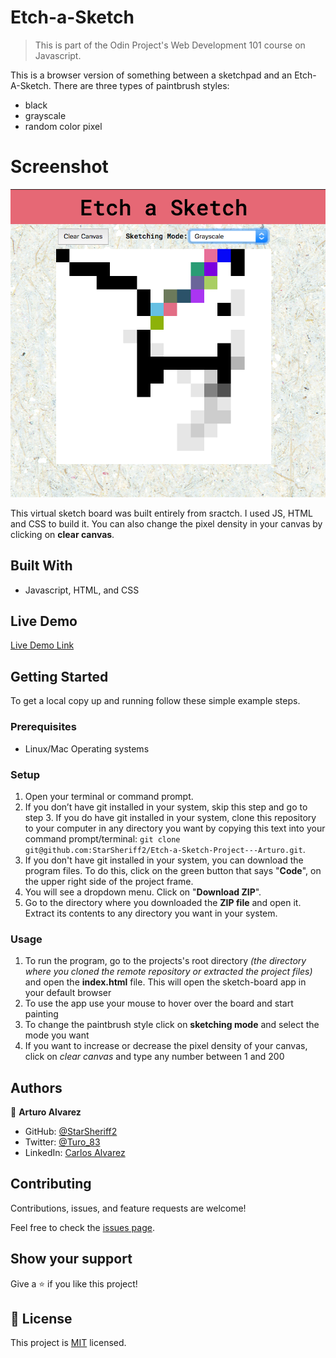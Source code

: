 # Etch-a-Sketch
>This is part of the Odin Project's Web Development 101 course on Javascript.

This is a browser version of something between a sketchpad and an Etch-A-Sketch. There are three types of paintbrush styles:
- black
- grayscale
- random color pixel

# Screenshot
![screenshot](./app_screenshot.png)

This virtual sketch board was built entirely from sractch. I used JS, HTML and CSS to build it. You can also change the pixel density in your canvas by clicking on **clear canvas**.

## Built With
- Javascript, HTML, and CSS

## Live Demo

[Live Demo Link](https://starsheriff2.github.io/Etch-a-Sketch-Project---Arturo/)


## Getting Started
To get a local copy up and running follow these simple example steps.

### Prerequisites
- Linux/Mac Operating systems

### Setup
1. Open your terminal or command prompt.
2. If you don’t have git installed in your system, skip this step and go to step 3. If you do have git installed in your system, clone this repository to your computer in any directory you want by copying this text into your command prompt/terminal: `git clone git@github.com:StarSheriff2/Etch-a-Sketch-Project---Arturo.git`.
3. If you don't have git installed in your system, you can download the program files. To do this, click on the green button that says "**Code**", on the upper right side of the project frame.
4. You will see a dropdown menu. Click on "**Download ZIP**".
5. Go to the directory where you downloaded the **ZIP file** and open it. Extract its contents to any directory you want in your system.

### Usage
1. To run the program, go to the projects's root directory *(the directory where you cloned the remote repository or extracted the project files)* and open the **index.html** file. This will open the sketch-board app in your default browser
2. To use the app use your mouse to hover over the board and start painting
3. To change the paintbrush style click on **sketching mode** and select the mode you want
4. If you want to increase or decrease the pixel density of your canvas, click on *clear canvas* and type any number between 1 and 200

## Authors

👤 **Arturo Alvarez**

- GitHub: [@StarSheriff2](https://github.com/StarSheriff2)
- Twitter: [@Turo_83](https://twitter.com/Turo_83)
- LinkedIn: [Carlos Alvarez](https://www.linkedin.com/in/carlosalvarezveroy/)

## Contributing

Contributions, issues, and feature requests are welcome!

Feel free to check the [issues page](https://github.com/StarSheriff2/Etch-a-Sketch-Project---Arturo/issues).

## Show your support

Give a ⭐️ if you like this project!

## 📝 License

This project is [MIT](https://github.com/StarSheriff2/Etch-a-Sketch-Project---Arturo/blob/master/LICENSE) licensed.
